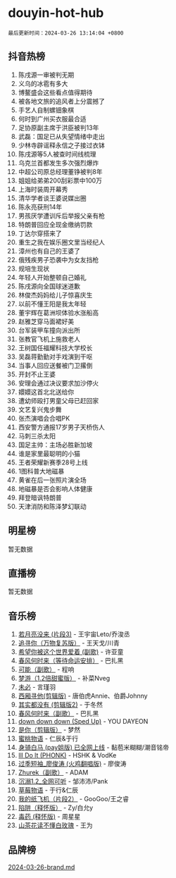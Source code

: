 # douyin-hot-hub

`最后更新时间：2024-03-26 13:14:04 +0800`

## 抖音热榜

1. 陈戌源一审被判无期
1. 义乌的冰雹有多大
1. 博鳌盛会这些看点值得期待
1. 被各地文旅的追风者上分震撼了
1. 手艺人自制螺钿象棋
1. 何时到广州买衣服最合适
1. 足协原副主席于洪臣被判13年
1. 武磊：国足已从失望情绪中走出
1. 少林寺辟谣释永信之子接过衣钵
1. 陈戌源等5人被查时间线梳理
1. 乌克兰首都发生多次强烈爆炸
1. 中超公司原总经理董铮被判8年
1. 姐姐给弟弟200刮彩票中100万
1. 上海时装周开幕秀
1. 清华学者谈王婆说媒出圈
1. 陈永亮获刑14年
1. 男孩厌学遭训斥后举报父亲有枪
1. 特朗普回应全现金缴纳罚款
1. 丁达尔穿搭来了
1. 重生之我在娱乐圈文里当经纪人
1. 漳州也有自己的王婆了
1. 俄残疾男子恐袭中为女友挡枪
1. 规培生现状
1. 年轻人开始整顿自己婚礼
1. 陈戌源向全国球迷道歉
1. 林俊杰妈妈给儿子惊喜庆生
1. 以前不懂王阳是我太年轻
1. 董宇辉在葛洲坝体验水涨船高
1. 赵雅芝穿马面裙好美
1. 台军装甲车撞向派出所
1. 张教官飞机上施救老人
1. 王树国任福耀科技大学校长
1. 吴磊蒋勤勤对手戏演到干呕
1. 当事人回应送餐被门卫撂倒
1. 开封不止王婆
1. 安理会通过决议要求加沙停火
1. 嬛嬛这首北北送给你
1. 遭幼师殴打男童父母已赶回家
1. 文艺复兴鬼步舞
1. 张杰演唱会合唱PK
1. 西安警方通报17岁男子天桥伤人
1. 马刺三杀太阳
1. 国足主帅：主场必胜新加坡
1. 谁是家里最聪明的小猫
1. 王者荣耀新赛季28号上线
1. 1图科普大地磁暴
1. 黄雀在后一张照片演全场
1. 地磁暴是否会影响人体健康
1. 拜登暗讽特朗普
1. 天津消防和陈泽梦幻联动

## 明星榜

暂无数据

## 直播榜

暂无数据

## 音乐榜

1. [若月亮没来 (片段3)](https://sf5-hl-cdn-tos.douyinstatic.com/obj/tos-cn-ve-2774/okfyEUsGW1B1ovJi5JiN9IjvAT2lMwA054GoEB) - 王宇宙Leto/乔浚丞
1. [追寻你（万物复苏版）](https://sf5-hl-cdn-tos.douyinstatic.com/obj/tos-cn-ve-2774/oYeAZJsbjIDit9APmBg8u6uDUQnHmoCf3gbo74) - 王天戈/川青
1. [希望你被这个世界爱着 (副歌)](https://sf6-cdn-tos.douyinstatic.com/obj/tos-cn-ve-2774/oUHCmWQfZlE3QQBKBeD8rCFLpJzPgCpImhsxMt) - 许亚童
1. [春风何时来（等待命运安排）](https://sf6-cdn-tos.douyinstatic.com/obj/tos-cn-ve-2774/oICBNbD3gelMfB4WgiD1KI2jQtXZE2FgHLwtsl) - 巴扎黑
1. [可能（副歌）](https://sf6-cdn-tos.douyinstatic.com/obj/tos-cn-ve-2774/cde1731888894259b333569393c2fb51) - 程响
1. [梦游（1.2倍甜蜜版）](https://sf6-cdn-tos.douyinstatic.com/obj/tos-cn-ve-2774/o4gyAUm8hwufoEABmwVIiQtHsFuGzAEEWtNMzo) - 补菜Nveg
1. [未必](https://sf5-hl-cdn-tos.douyinstatic.com/obj/tos-cn-ve-2774/ogntQMFnKQDZUgTCYuJgfLEtleYZZFxBQqhhFB) - 言瑾羽
1. [西厢寻他(剪辑版)](https://sf5-hl-cdn-tos.douyinstatic.com/obj/tos-cn-ve-2774/oUsAVfAQKlRNxEv5qxvIB8o5qmIWUcXbzJKJhw) - 唐伯虎Annie、伯爵Johnny
1. [其实都没有 (剪辑版2)](https://sf5-hl-cdn-tos.douyinstatic.com/obj/tos-cn-ve-2774/oEBNQenHZtBhxYjGgUDQk0BCHTigQafgFlbQ7k) - 于冬然
1. [春风何时来（副歌）](https://sf3-cdn-tos.douyinstatic.com/obj/tos-cn-ve-2774/ow7tbAiAWI2giBUrmu0hMMh3UYP3ZXdbDYiXd) - 巴扎黑
1. [down down down (Sped Up)](https://sf6-cdn-tos.douyinstatic.com/obj/tos-cn-ve-2774/ow80iABiXIO9DsFwK6WeZKMaJRi3BPJAotDy8m) - YOU DAYEON
1. [是你（剪辑版）](https://sf6-cdn-tos.douyinstatic.com/obj/tos-cn-ve-2774/46019dae783c4c969944217fe1cfafc4) - 梦然
1. [蜜桃物语](https://sf5-hl-cdn-tos.douyinstatic.com/obj/tos-cn-ve-2774/oIhOSCZtIACtYU4XQkngiW9kCBfVD1Fz9IYeqL) - 仁辰&于行
1. [身骑白马 (pay姐版) 已全网上线](https://sf3-cdn-tos.douyinstatic.com/obj/tos-cn-ve-2774/oQLO5ZgLsFkaDhdIIveF2zUCgfweY0gWaH4AQG) - 黏苞米糊糊/潮音铭帝
1. [lll Do lt (PHONK)](https://sf5-hl-cdn-tos.douyinstatic.com/obj/tos-cn-ve-2774/osfNbddrZl4hIgEDk6kFftBDBJ1X8MZxH1QCOB) - HSHK & VodKe
1. [过季短袖_廖俊涛 (火鸡翻唱版)](https://sf5-hl-cdn-tos.douyinstatic.com/obj/tos-cn-ve-2774/ogQVJl0tRBKxQgZji7YClFEBrVDeHpPTWfCZbQ) - 廖俊涛
1. [Zhurek（副歌）](https://sf5-hl-cdn-tos.douyinstatic.com/obj/tos-cn-ve-2774/ooQm8FBZQDlf0btEYgVpCcSCQfrdJGBEKZYBGS) - ADAM
1. [沉溺1.2_全网可听](https://sf3-cdn-tos.douyinstatic.com/obj/tos-cn-ve-2774/ok2QoiBqsWAX9McZmWiI9gAB0EzwD4Xj6yfmtH) - 邹沛沛/Pank
1. [草莓物语](https://sf5-hl-cdn-tos.douyinstatic.com/obj/tos-cn-ve-2774/okynhJ7jEAIIZBfsLgYMEI8QC3WbQNN66RKzhT) - 于行&仁辰
1. [我的纸飞机（片段2）](https://sf6-cdn-tos.douyinstatic.com/obj/tos-cn-ve-2774/oM2ZrKcg2CD5AeRB2gkeXOFB1IxAGJdZPazYHf) - GooGoo/王之睿
1. [陷阱（释怀版）](https://sf5-hl-cdn-tos.douyinstatic.com/obj/tos-cn-ve-2774/oE8C21LeZrzKLDFfQYgMzx4GAIHageG5IzayY7) - Zy/白允y
1. [毒药 (释怀版)](https://sf5-hl-cdn-tos.douyinstatic.com/obj/tos-cn-ve-2774/oYILMEAzspdZBIzy4frJNB8ZHPHWAhiwowd4Ad) - 周星星
1. [山茶花读不懂白玫瑰](https://sf3-cdn-tos.douyinstatic.com/obj/tos-cn-ve-2774/osfn8B7DktrRHEPJgPCfDbw7QDQEkwC16BxZg9) - 王为

## 品牌榜

[2024-03-26-brand.md](2024-03-26-brand.md)
